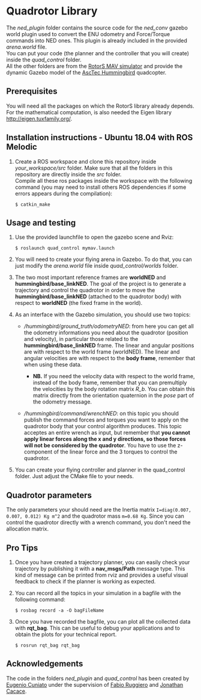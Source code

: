 # Quadrotor Library
The *ned_plugin* folder contains the source code for the *ned_conv* gazebo world plugin used to convert the ENU odometry and Force/Torque commands into NED ones. This plugin is already included in the provided *arena.world* file.  
You can put your code (the planner and the controller that you will create) inside the *quad_control* folder.  
All the other folders are from the [RotorS MAV simulator](https://github.com/ethz-asl/rotors_simulator) and provide the dynamic Gazebo model of the [AscTec Hummingbird](http://www.asctec.de/en/uav-uas-drone-products/asctec-hummingbird/) quadcopter.

## Prerequisites
You will need all the packages on which the RotorS library already depends.
For the mathematical computation, is also needed the Eigen library http://eigen.tuxfamily.org/.

## Installation instructions - Ubuntu 18.04 with ROS Melodic
 1. Create a ROS workspace and clone this repository inside *your_workspace/src* folder. Make sure that all the folders in this repository are directly inside the *src* folder.  
    Compile all these ros packages inside the workspace with the following command (you may need to install others ROS dependencies if some errors appears during the compilation):
    ```
    $ catkin_make
    ```

## Usage and testing
 1. Use the provided launchfile to open the gazebo scene and Rviz:
    ```
    $ roslaunch quad_control mymav.launch
    ```

 2. You will need to create your flying arena in Gazebo. To do that, you can just modify the *arena.world* file inside *quad_control/worlds* folder.

 3. The two most important reference frames are **worldNED** and **hummingbird/base_linkNED**. The goal of the project is to generate a trajectory and control the quadrotor in order to move the **hummingbird/base_linkNED** (attached to the quadrotor body) with respect to **worldNED** (the fixed frame in the world).

 4. As an interface with the Gazebo simulation, you should use two topics:
    * */hummingbird/ground_truth/odometryNED*: from here you can get all the odometry informations you need about the quadrotor (position and velocity), in particular those related to the **hummingbird/base_linkNED** frame. The linear and angular positions are with respect to the world frame (worldNED). The linear and angular velocities are with respect to the **body frame**, remember that when using these data.
      - **NB.** If you need the velocity data with respect to the world frame, instead of the body frame, remember that you can premultiply the velocities by the body rotation matrix *R_b*. You can obtain this matrix directly from the orientation quaternion in the *pose* part of the odometry message.
    
    * */hummingbird/command/wrenchNED*: on this topic you should publish the command forces and torques you want to apply on the quadrotor body that your control algorithm produces. This topic acceptes an entire wrench as input, but remember that **you cannot apply linear forces along the x and y directions, so those forces will not be considered by the quadrotor**. You have to use the z-component of the linear force and the 3 torques to control the quadrotor.

5. You can create your flying controller and planner in the quad_control folder. Just adjust the CMake file to your needs.

## Quadrotor parameters
 The only parameters your should need are the Inertia matrix `I=diag(0.007, 0.007, 0.012) Kg m^2` and the quadrotor mass `m=0.68 Kg`. Since you can control the quadrotor directly with a wrench command, you don't need the allocation matrix.

## Pro Tips

  1. Once you have created a trajectory planner, you can easily check your trajectory by publishing it with a **nav_msgs/Path** message type. This kind of message can be printed from rviz and provides a useful visual feedback to check if the planner is working as expected.

  2. You can record all the topics in your simulation in a bagfile with the following command:
     ```
     $ rosbag record -a -O bagFileName
     ```

  3. Once you have recorded the bagfile, you can plot all the collected data with **rqt_bag**. This can be useful to debug your applications and to obtain the plots for your technical report.
     ```
     $ rosrun rqt_bag rqt_bag
     ```

## Acknowledgements
The code in the folders *ned_plugin* and *quad_control* has been created by [Eugenio Cuniato](https://github.com/ecuniato) under the supervision of [Fabio Ruggiero](http://www.fabioruggiero.name/web/index.php/en) and [Jonathan Cacace](http://wpage.unina.it/jonathan.cacace/).
